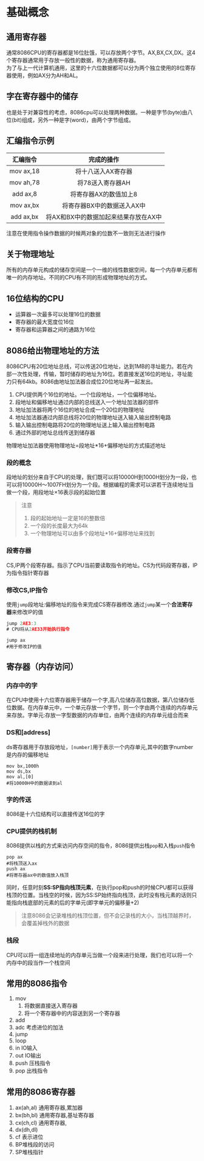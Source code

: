 # 基础概念

## 通用寄存器

通常8086CPU的寄存器都是16位肚饿，可以存放两个字节。AX,BX,CX,DX。这4个寄存器通常用于存放一般性的数据，称为通用寄存器。<br>为了与上一代计算机通用，这里的十六位数据都可以分为两个独立使用的8位寄存器使用，例如AX分为AH和AL。

## 字在寄存器中的储存

也是处于对兼容性的考虑，8086cpu可以处理两种数据。一种是字节(byte)由八位(bit)组成，另外一种是字(word)，由两个字节组成。

## 汇编指令示例 

| 汇编指令  |              完成的操作              |
| :-------: | :----------------------------------: |
| mov ax,18 |          将十八送入AX寄存器          |
| mov ah,78 |           将78送入寄存器AH           |
| add ax,8  |        将寄存器AX的数值加上8         |
| mov ax,bx |      将寄存器BX中的数据送入AX中      |
| add ax,bx | 将AX和BX中的数据加起来结果存放在AX中 |

注意在使用指令操作数据的时候两对象的位数不一致则无法进行操作

## 关于物理地址

所有的内存单元构成的储存空间是一个一维的线性数据空间，每一个内存单元都有唯一的内存地址。不同的CPU有不同的形成物理地址的方式。

## 16位结构的CPU

- 运算器一次最多可以处理16位的数据
- 寄存器的最大宽度位16位
- 寄存器和运算器之间的通路为16位

## 8086给出物理地址的方法

8086CPU有20位地址总线，可以传送20位地址，达到1MB的寻址能力。若在内部一次性处理，传输，暂时储存的地址为16位。若直接发送16位的地址，寻址能力只有64kb。8086由地址加法器合成位20位地址再一起发出。

1. CPU提供两个16位的地址。一个位段地址，一个位偏移地址。
2. 段地址和偏移地址通过内部的总线送入一个地址加法器的部件
3. 地址加法器将两个16位的地址合成一个20位的物理地址
4. 地址加法器通过内部总线将20位的物理地址送入输入输出控制电路
5. 输入输出控制电路将20位的物理地址送上输入输出控制电路
6. 通过外部的地址总线传送到储存器

物理地址加法器使用物理地址=段地址*16+偏移地址的方式描述地址

### 段的概念

段地址的划分来自于CPU的处理，我们既可以将10000H到1000H划分为一段，也可以将10000H～1007FH划分为一个段。根据编程的需求可以讲若干连续地址当做一个段，用段地址×16表示段的起始位置

> 注意
>
> 1. 段的起始地址一定是16的整数倍
> 2. 一个段的长度最大为64k
> 3. 一个物理地址可以由多个段地址*16+偏移地址来找到

### 段寄存器

CS,IP两个段寄存器。指示了CPU当前要读取指令的地址。CS为代码段寄存器，IP为指令指针寄存器

### 修改CS,IP指令

使用`jump`段地址:偏移地址的指令来完成CS寄存器修改.通过`jump`某一个**合法寄存器**来修改IP的值

```asm
jump 2AE3:3
# CPU将从2AE33开始执行指令
```

```assembly
jump ax
#用于修改IP的值
```



## 寄存器（内存访问）

### 内存中的字

在CPU中使用十六位寄存器用于储存一个字,高八位储存高位数据，第八位储存低位数据。在内存单元中，一个单元存放一个字节，则一个字由两个连续的内存单元来存放。字单元:存放一字型数据的内存单位，由两个连续的内存单元组合而来

### DS和[address]

ds寄存器用于存放段地址，`[number]`用于表示一个内存单元,其中的数字number是内存的偏移地址

```assembly
mov bx,1000h
mov ds,bx
mov al,[0]
#将10000H中的数据读到al
```

### 字的传送

8086是十六位结构可以直接传送16位的字

### CPU提供的栈机制

8086提供以栈的方式来访问内存空间的指令，8086提供出栈`pop`和入栈`push`指令

```assembly
pop ax
#将栈顶送入ax
push ax
#将寄存器ax中的数值放入栈顶
```

同时，任意时刻**SS:SP指向栈顶元素**，在执行pop和push的时候CPU都可以获得栈顶的位置。当栈空的时候，因为SS:SP始终指向栈顶，此时没有栈元素的话则只能指向栈底部的元素的后的字单元(即字单元的偏移量+2)

> 注意8086会记录堆栈的栈顶位置，但不会记录栈的大小，当栈顶越界时，会覆盖掉栈外的数据

### 栈段

CPU可以将一组连续地址的内存单元当做一个段来进行处理，我们也可以将一个内存中的段当作一个栈空间

## 常用的8086指令

1. mov
   1. 将数据直接送入寄存器
   2. 将一个寄存器中的内容送到另一个寄存器
2. add
3. adc 考虑进位的加法
4. jump
5. loop
6. in IO输入
7. out IO输出
8. push 压栈指令
9. pop 出栈指令

## 常用的8086寄存器

1. ax(ah,al) 通用寄存器,累加器
2. bx(bh,bl) 通用寄存器,基址寄存器
3. cx(ch,cl) 通用寄存器,
4. dx(dh,dl)
5. cf 表示进位
6. BP堆栈段的访问
7. SP堆栈指针